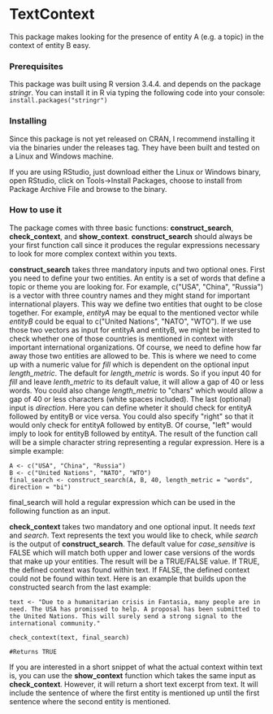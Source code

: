 # TextContext

This package makes looking for the presence of entity A (e.g. a topic) in the context of entity B easy.

### Prerequisites

This package was built using R version 3.4.4. and depends on the package *stringr*. You can install it in R via typing the following code into your console: `install.packages("stringr")`

### Installing

Since this package is not yet released on CRAN, I recommend installing it via the binaries under the releases tag. They have been built and tested on a Linux and Windows machine.

If you are using RStudio, just download either the Linux or Windows binary, open RStudio, click on Tools->Install Packages, choose to install from Package Archive File and browse to the binary.

### How to use it

The package comes with three basic functions: **construct_search**, **check_context**, and **show_context**. **construct_search** should always be your first function call since it produces the regular expressions necessary to look for more complex context within you texts.

**construct_search** takes three mandatory inputs and two optional ones. First you need to define your two entities. An entity is a set of words that define a topic or theme you are looking for. For example, c("USA", "China", "Russia") is a vector with three country names and they might stand for important international players. This way we define two entities that ought to be close together. For example, *entityA* may be equal to the mentioned vector while *entityB* could be equal to c("United Nations", "NATO", "WTO"). If we use those two vectors as input for entityA and entityB, we might be intersted to check whether one of those countries is mentioned in context with important international organizations. Of course, we need to define how far away those two entities are allowed to be. This is where we need to come up with a numeric value for *fill* which is dependent on the optional input *length_metric*. The default for *length_metric* is words. So if you input 40 for *fill* and leave *lenth_metric* to its default value, it will allow a gap of 40 or less words. You could also change *length_metric* to "chars" which would allow a gap of 40 or less characters (white spaces included). The last (optional) input is *direction*. Here you can define wheter it should check for entityA followed by entityB or vice versa. You could also specify "right" so that it would only check for entityA followed by entityB. Of course, "left" would imply to look for entityB followed by entityA.
The result of the function call will be a simple character string representing a regular expression. Here is a simple example:

```
A <- c("USA", "China", "Russia")
B <- c("United Nations", "NATO", "WTO")
final_search <- construct_search(A, B, 40, length_metric = "words", direction = "bi")
```
final_search will hold a regular expression which can be used in the following function as an input.

**check_context** takes two mandatory and one optional input. It needs *text* and *search*. Text represents the text you would like to check, while *search* is the output of **construct_search**. The default value for *case_sensitive* is FALSE which will match both upper and lower case versions of the words that make up your entities. The result will be a TRUE/FALSE value. If TRUE, the defined context was found within text. If FALSE, the defined context could not be found within text. Here is an example that builds upon the constructed search from the last example:

```
text <- "Due to a humanitarian crisis in Fantasia, many people are in need. The USA has promissed to help. A proposal has been submitted to the United Nations. This will surely send a strong signal to the international community."

check_context(text, final_search)

#Returns TRUE
```

If you are interested in a short snippet of what the actual context within text is, you can use the **show_context** function which takes the same input as **check_context**. However, it will return a short text excerpt from text. It will include the sentence of where the first entity is mentioned up until the first sentence where the second entity is mentioned.
